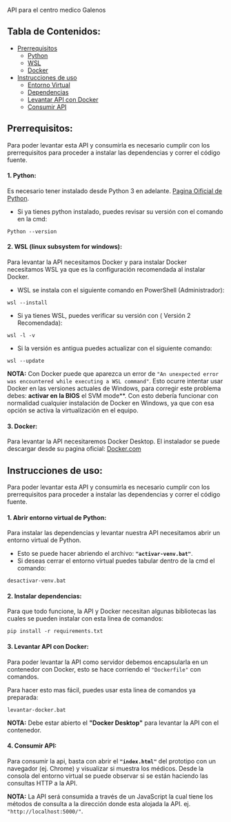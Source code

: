 API para el centro medico Galenos


## Tabla de Contenidos:

- [Prerrequisitos](#uno)
    - [Python](#dos)
    - [WSL](#tres)
    - [Docker](#cuatro)
- [Instrucciones de uso](#cinco)
    - [Entorno Virtual](#seis)
    - [Dependencias](#siete)
    - [Levantar API con Docker](#ocho)
    - [Consumir API](#nueve)

<a id="uno"></a>
## Prerrequisitos:
Para poder levantar esta API y consumirla es necesario cumplir con los prerrequisitos para proceder a instalar las dependencias y correr el código fuente.
<a id="dos"></a>
#### 1. Python:
Es necesario tener instalado desde Python 3 en adelante.
[Pagina Oificial de Python](https://www.python.org/downloads/).

- Si ya tienes python instalado, puedes revisar su versión con el comando en la cmd:
```
Python --version
```
<a id="tres"></a>
#### 2. WSL (linux subsystem for windows):
Para levantar la API necesitamos Docker y para instalar Docker necesitamos WSL ya que es la configuración recomendada al instalar Docker. 

- WSL se instala con el siguiente comando en PowerShell (Administrador):
```
wsl --install
```
- Si ya tienes WSL, puedes verificar su versión con ( Versión 2 Recomendada):
```
wsl -l -v
```
- Si la versión es antigua puedes actualizar con el siguiente comando:
```
wsl --update
```

**NOTA:** Con Docker puede que aparezca un error de `"An unexpected error was encountered while executing a WSL command"`. Esto ocurre intentar usar Docker en las versiones actuales de Windows, para corregir este problema debes: **activar en la BIOS** el SVM mode**. Con esto debería funcionar con normalidad cualquier instalación de Docker en Windows, ya que con esa opción se activa la virtualización en el equipo.
<a id="cuatro"></a>
#### 3. Docker:
Para levantar la API necesitaremos Docker Desktop. El instalador se puede descargar desde su pagina oficial: [Docker.com](https://www.docker.com/products/docker-desktop/)


<a id="cinco"></a>
## Instrucciones de uso: <a name="instrucciones"></a>
Para poder levantar esta API y consumirla es necesario cumplir con los prerrequisitos para proceder a instalar las dependencias y correr el código fuente.
<a id="seis"></a>
#### 1. Abrir entorno virtual de Python:
Para instalar las dependencias y levantar nuestra API necesitamos abrir un entorno virtual de Python.

- Esto se puede hacer abriendo el archivo:  **`"activar-venv.bat"`**.
- Si deseas cerrar el entorno virtual puedes tabular dentro de la cmd el comando:
```
desactivar-venv.bat
```
<a id="siete"></a>
#### 2. Instalar dependencias:
Para que todo funcione, la API y Docker necesitan algunas bibliotecas las cuales se pueden instalar con esta linea de comandos:
```
pip install -r requirements.txt
```
<a id="ocho"></a>
#### 3. Levantar API con Docker:
Para poder levantar la API como servidor debemos encapsularla en un contenedor con Docker, esto se hace corriendo el `"Dockerfile"` con comandos.

Para hacer esto mas fácil, puedes usar esta linea de comandos ya preparada:
```
levantar-docker.bat
```

**NOTA:** Debe estar abierto el **"Docker Desktop"** para levantar la API con el contenedor.
<a id="nueve"></a>
#### 4. Consumir API:
Para consumir la api, basta con abrir el **`"index.html"`** del prototipo con un navegador (ej. Chrome) y visualizar si muestra los médicos. Desde la consola del entorno virtual se puede observar si se están haciendo las consultas HTTP a la API.

**NOTA:** La API será consumida a través de un JavaScript la cual tiene los métodos de consulta a la dirección donde esta alojada la API.
ej. `"http://localhost:5000/"`.
